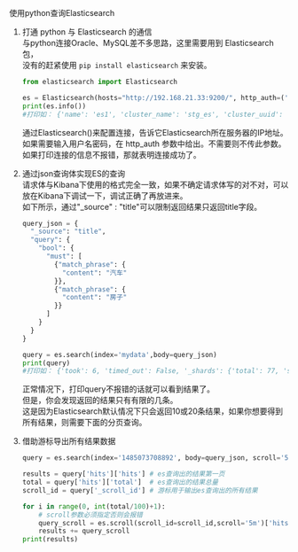 ﻿使用python查询Elasticsearch

1. 打通 python 与 Elasticsearch 的通信  
    与python连接Oracle、MySQL差不多思路，这里需要用到 Elasticsearch 包，  
    没有的赶紧使用 `pip install elasticsearch` 来安装。  

    ```python
    from elasticsearch import Elasticsearch

    es = Elasticsearch(hosts="http://192.168.21.33:9200/", http_auth=('abc','dataanalysis'))
    print(es.info())
    #打印如： {'name': 'es1', 'cluster_name': 'stg_es', 'cluster_uuid': 'n-BEsZYxQJCp2RH5BugpxA', 'version': {'number': '6.2.2', 'build_hash': '10b1edd', 'build_date': '2018-02-16T19:01:30.685723Z', 'build_snapshot': False, 'lucene_version': '7.2.1', 'minimum_wire_compatibility_version': '5.6.0', 'minimum_index_compatibility_version': '5.0.0'}, 'tagline': 'You Know, for Search'}
    ```

    通过Elasticsearch()来配置连接，告诉它Elasticsearch所在服务器的IP地址。
    如果需要输入用户名密码，在 http_auth 参数中给出。不需要则不传此参数。
    如果打印连接的信息不报错，那就表明连接成功了。


2. 通过json查询体实现ES的查询  
    请求体与Kibana下使用的格式完全一致，如果不确定请求体写的对不对，可以放在Kibana下调试一下，调试正确了再放进来。  
    如下所示，通过"_source" : "title"可以限制返回结果只返回title字段。  

    ```python
    query_json = {
      "_source": "title",
      "query": {
        "bool": {
          "must": [
            {"match_phrase": {
              "content": "汽车"
            }},
            {"match_phrase": {
              "content": "房子"
            }}
          ]
        }
      }
    }

    query = es.search(index='mydata',body=query_json)
    print(query)
    #打印如： {'took': 6, 'timed_out': False, '_shards': {'total': 77, 'successful': 77, 'skipped': 0, 'failed': 0}, 'hits': {'total': 0, 'max_score': None, 'hits': []}}
    ```

    正常情况下，打印query不报错的话就可以看到结果了。  
    但是，你会发现返回的结果只有有限的几条。  
    这是因为Elasticsearch默认情况下只会返回10或20条结果，如果你想要得到所有结果，则需要下面的分页查询。


3. 借助游标导出所有结果数据

    ```python
    query = es.search(index='1485073708892', body=query_json, scroll='5m', size=100)

    results = query['hits']['hits'] # es查询出的结果第一页
    total = query['hits']['total']  # es查询出的结果总量
    scroll_id = query['_scroll_id'] # 游标用于输出es查询出的所有结果

    for i in range(0, int(total/100)+1):
        # scroll参数必须指定否则会报错
        query_scroll = es.scroll(scroll_id=scroll_id,scroll='5m')['hits']['hits']
        results += query_scroll
    print(results)
    ```

